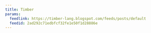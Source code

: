 ```yaml
---
title: Timber
params:
  feedlink: https://timber-lang.blogspot.com/feeds/posts/default
  feedid: 2ad292c71edbfcf32fe1e50f1d28886e
---
```

